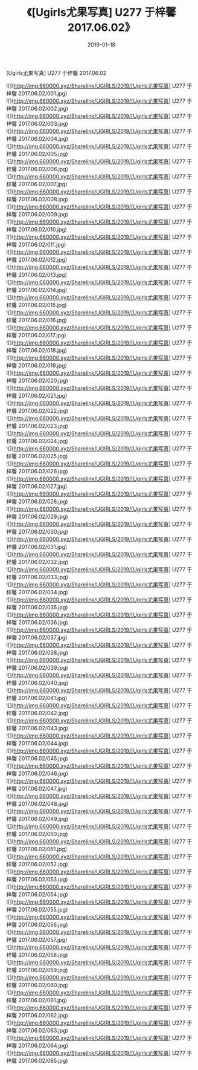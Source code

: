 ﻿---
layout: post
title:  《[Ugirls尤果写真] U277 于梓馨 2017.06.02》
date:   2019-01-18
img: http://img.660000.xyz/Sharelink/UGIRLS/2019/[Ugirls尤果写真] U277 于梓馨 2017.06.02/000.jpg
categories: [美女, 清纯, 唯美]
---

[Ugirls尤果写真] U277 于梓馨 2017.06.02

 ![](http://img.660000.xyz/Sharelink/UGIRLS/2019/[Ugirls尤果写真] U277 于梓馨 2017.06.02/001.jpg) <br>![](http://img.660000.xyz/Sharelink/UGIRLS/2019/[Ugirls尤果写真] U277 于梓馨 2017.06.02/002.jpg) <br>![](http://img.660000.xyz/Sharelink/UGIRLS/2019/[Ugirls尤果写真] U277 于梓馨 2017.06.02/003.jpg) <br>![](http://img.660000.xyz/Sharelink/UGIRLS/2019/[Ugirls尤果写真] U277 于梓馨 2017.06.02/004.jpg) <br>![](http://img.660000.xyz/Sharelink/UGIRLS/2019/[Ugirls尤果写真] U277 于梓馨 2017.06.02/005.jpg) <br>![](http://img.660000.xyz/Sharelink/UGIRLS/2019/[Ugirls尤果写真] U277 于梓馨 2017.06.02/006.jpg) <br>![](http://img.660000.xyz/Sharelink/UGIRLS/2019/[Ugirls尤果写真] U277 于梓馨 2017.06.02/007.jpg) <br>![](http://img.660000.xyz/Sharelink/UGIRLS/2019/[Ugirls尤果写真] U277 于梓馨 2017.06.02/008.jpg) <br>![](http://img.660000.xyz/Sharelink/UGIRLS/2019/[Ugirls尤果写真] U277 于梓馨 2017.06.02/009.jpg) <br>![](http://img.660000.xyz/Sharelink/UGIRLS/2019/[Ugirls尤果写真] U277 于梓馨 2017.06.02/010.jpg) <br>![](http://img.660000.xyz/Sharelink/UGIRLS/2019/[Ugirls尤果写真] U277 于梓馨 2017.06.02/011.jpg) <br>![](http://img.660000.xyz/Sharelink/UGIRLS/2019/[Ugirls尤果写真] U277 于梓馨 2017.06.02/012.jpg) <br>![](http://img.660000.xyz/Sharelink/UGIRLS/2019/[Ugirls尤果写真] U277 于梓馨 2017.06.02/013.jpg) <br>![](http://img.660000.xyz/Sharelink/UGIRLS/2019/[Ugirls尤果写真] U277 于梓馨 2017.06.02/014.jpg) <br>![](http://img.660000.xyz/Sharelink/UGIRLS/2019/[Ugirls尤果写真] U277 于梓馨 2017.06.02/015.jpg) <br>![](http://img.660000.xyz/Sharelink/UGIRLS/2019/[Ugirls尤果写真] U277 于梓馨 2017.06.02/016.jpg) <br>![](http://img.660000.xyz/Sharelink/UGIRLS/2019/[Ugirls尤果写真] U277 于梓馨 2017.06.02/017.jpg) <br>![](http://img.660000.xyz/Sharelink/UGIRLS/2019/[Ugirls尤果写真] U277 于梓馨 2017.06.02/018.jpg) <br>![](http://img.660000.xyz/Sharelink/UGIRLS/2019/[Ugirls尤果写真] U277 于梓馨 2017.06.02/019.jpg) <br>![](http://img.660000.xyz/Sharelink/UGIRLS/2019/[Ugirls尤果写真] U277 于梓馨 2017.06.02/020.jpg) <br>![](http://img.660000.xyz/Sharelink/UGIRLS/2019/[Ugirls尤果写真] U277 于梓馨 2017.06.02/021.jpg) <br>![](http://img.660000.xyz/Sharelink/UGIRLS/2019/[Ugirls尤果写真] U277 于梓馨 2017.06.02/022.jpg) <br>![](http://img.660000.xyz/Sharelink/UGIRLS/2019/[Ugirls尤果写真] U277 于梓馨 2017.06.02/023.jpg) <br>![](http://img.660000.xyz/Sharelink/UGIRLS/2019/[Ugirls尤果写真] U277 于梓馨 2017.06.02/024.jpg) <br>![](http://img.660000.xyz/Sharelink/UGIRLS/2019/[Ugirls尤果写真] U277 于梓馨 2017.06.02/025.jpg) <br>![](http://img.660000.xyz/Sharelink/UGIRLS/2019/[Ugirls尤果写真] U277 于梓馨 2017.06.02/026.jpg) <br>![](http://img.660000.xyz/Sharelink/UGIRLS/2019/[Ugirls尤果写真] U277 于梓馨 2017.06.02/027.jpg) <br>![](http://img.660000.xyz/Sharelink/UGIRLS/2019/[Ugirls尤果写真] U277 于梓馨 2017.06.02/028.jpg) <br>![](http://img.660000.xyz/Sharelink/UGIRLS/2019/[Ugirls尤果写真] U277 于梓馨 2017.06.02/029.jpg) <br>![](http://img.660000.xyz/Sharelink/UGIRLS/2019/[Ugirls尤果写真] U277 于梓馨 2017.06.02/030.jpg) <br>![](http://img.660000.xyz/Sharelink/UGIRLS/2019/[Ugirls尤果写真] U277 于梓馨 2017.06.02/031.jpg) <br>![](http://img.660000.xyz/Sharelink/UGIRLS/2019/[Ugirls尤果写真] U277 于梓馨 2017.06.02/032.jpg) <br>![](http://img.660000.xyz/Sharelink/UGIRLS/2019/[Ugirls尤果写真] U277 于梓馨 2017.06.02/033.jpg) <br>![](http://img.660000.xyz/Sharelink/UGIRLS/2019/[Ugirls尤果写真] U277 于梓馨 2017.06.02/034.jpg) <br>![](http://img.660000.xyz/Sharelink/UGIRLS/2019/[Ugirls尤果写真] U277 于梓馨 2017.06.02/035.jpg) <br>![](http://img.660000.xyz/Sharelink/UGIRLS/2019/[Ugirls尤果写真] U277 于梓馨 2017.06.02/036.jpg) <br>![](http://img.660000.xyz/Sharelink/UGIRLS/2019/[Ugirls尤果写真] U277 于梓馨 2017.06.02/037.jpg) <br>![](http://img.660000.xyz/Sharelink/UGIRLS/2019/[Ugirls尤果写真] U277 于梓馨 2017.06.02/038.jpg) <br>![](http://img.660000.xyz/Sharelink/UGIRLS/2019/[Ugirls尤果写真] U277 于梓馨 2017.06.02/039.jpg) <br>![](http://img.660000.xyz/Sharelink/UGIRLS/2019/[Ugirls尤果写真] U277 于梓馨 2017.06.02/040.jpg) <br>![](http://img.660000.xyz/Sharelink/UGIRLS/2019/[Ugirls尤果写真] U277 于梓馨 2017.06.02/041.jpg) <br>![](http://img.660000.xyz/Sharelink/UGIRLS/2019/[Ugirls尤果写真] U277 于梓馨 2017.06.02/042.jpg) <br>![](http://img.660000.xyz/Sharelink/UGIRLS/2019/[Ugirls尤果写真] U277 于梓馨 2017.06.02/043.jpg) <br>![](http://img.660000.xyz/Sharelink/UGIRLS/2019/[Ugirls尤果写真] U277 于梓馨 2017.06.02/044.jpg) <br>![](http://img.660000.xyz/Sharelink/UGIRLS/2019/[Ugirls尤果写真] U277 于梓馨 2017.06.02/045.jpg) <br>![](http://img.660000.xyz/Sharelink/UGIRLS/2019/[Ugirls尤果写真] U277 于梓馨 2017.06.02/046.jpg) <br>![](http://img.660000.xyz/Sharelink/UGIRLS/2019/[Ugirls尤果写真] U277 于梓馨 2017.06.02/047.jpg) <br>![](http://img.660000.xyz/Sharelink/UGIRLS/2019/[Ugirls尤果写真] U277 于梓馨 2017.06.02/048.jpg) <br>![](http://img.660000.xyz/Sharelink/UGIRLS/2019/[Ugirls尤果写真] U277 于梓馨 2017.06.02/049.jpg) <br>![](http://img.660000.xyz/Sharelink/UGIRLS/2019/[Ugirls尤果写真] U277 于梓馨 2017.06.02/050.jpg) <br>![](http://img.660000.xyz/Sharelink/UGIRLS/2019/[Ugirls尤果写真] U277 于梓馨 2017.06.02/051.jpg) <br>![](http://img.660000.xyz/Sharelink/UGIRLS/2019/[Ugirls尤果写真] U277 于梓馨 2017.06.02/052.jpg) <br>![](http://img.660000.xyz/Sharelink/UGIRLS/2019/[Ugirls尤果写真] U277 于梓馨 2017.06.02/053.jpg) <br>![](http://img.660000.xyz/Sharelink/UGIRLS/2019/[Ugirls尤果写真] U277 于梓馨 2017.06.02/054.jpg) <br>![](http://img.660000.xyz/Sharelink/UGIRLS/2019/[Ugirls尤果写真] U277 于梓馨 2017.06.02/055.jpg) <br>![](http://img.660000.xyz/Sharelink/UGIRLS/2019/[Ugirls尤果写真] U277 于梓馨 2017.06.02/056.jpg) <br>![](http://img.660000.xyz/Sharelink/UGIRLS/2019/[Ugirls尤果写真] U277 于梓馨 2017.06.02/057.jpg) <br>![](http://img.660000.xyz/Sharelink/UGIRLS/2019/[Ugirls尤果写真] U277 于梓馨 2017.06.02/058.jpg) <br>![](http://img.660000.xyz/Sharelink/UGIRLS/2019/[Ugirls尤果写真] U277 于梓馨 2017.06.02/059.jpg) <br>![](http://img.660000.xyz/Sharelink/UGIRLS/2019/[Ugirls尤果写真] U277 于梓馨 2017.06.02/060.jpg) <br>![](http://img.660000.xyz/Sharelink/UGIRLS/2019/[Ugirls尤果写真] U277 于梓馨 2017.06.02/061.jpg) <br>![](http://img.660000.xyz/Sharelink/UGIRLS/2019/[Ugirls尤果写真] U277 于梓馨 2017.06.02/062.jpg) <br>![](http://img.660000.xyz/Sharelink/UGIRLS/2019/[Ugirls尤果写真] U277 于梓馨 2017.06.02/063.jpg) <br>![](http://img.660000.xyz/Sharelink/UGIRLS/2019/[Ugirls尤果写真] U277 于梓馨 2017.06.02/064.jpg) <br>![](http://img.660000.xyz/Sharelink/UGIRLS/2019/[Ugirls尤果写真] U277 于梓馨 2017.06.02/065.jpg) <br>